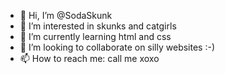 - 👋 Hi, I’m @SodaSkunk
- 👀 I’m interested in skunks and catgirls
- 🌱 I’m currently learning html and css
- 💞️ I’m looking to collaborate on silly websites :-)
- 📫 How to reach me: call me xoxo

<!---
SodaSkunk/SodaSkunk is a ✨ special ✨ repository because its `README.md` (this file) appears on your GitHub profile.
You can click the Preview link to take a look at your changes.
--->
